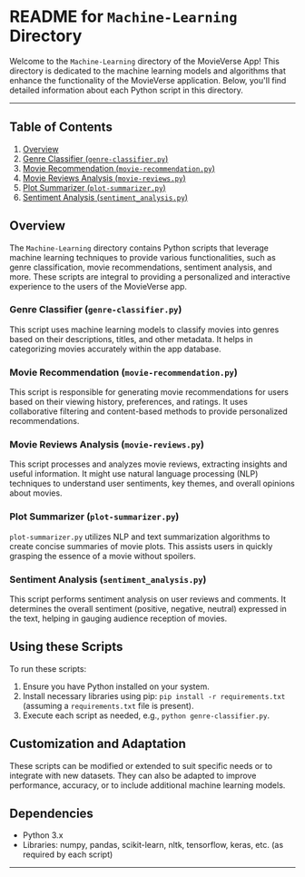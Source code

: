 # README for `Machine-Learning` Directory

Welcome to the `Machine-Learning` directory of the MovieVerse App! This directory is dedicated to the machine learning models and algorithms that enhance the functionality of the MovieVerse application. Below, you'll find detailed information about each Python script in this directory.

---

## Table of Contents

1. [Overview](#overview)
2. [Genre Classifier (`genre-classifier.py`)](#genre-classifier.py)
3. [Movie Recommendation (`movie-recommendation.py`)](#movie-recommendation.py)
4. [Movie Reviews Analysis (`movie-reviews.py`)](#movie-reviews.py)
5. [Plot Summarizer (`plot-summarizer.py`)](#plot-summarizer.py)
6. [Sentiment Analysis (`sentiment_analysis.py`)](#sentiment_analysis.py)

## Overview

The `Machine-Learning` directory contains Python scripts that leverage machine learning techniques to provide various functionalities, such as genre classification, movie recommendations, sentiment analysis, and more. These scripts are integral to providing a personalized and interactive experience to the users of the MovieVerse app.

### Genre Classifier (`genre-classifier.py`)

This script uses machine learning models to classify movies into genres based on their descriptions, titles, and other metadata. It helps in categorizing movies accurately within the app database.

### Movie Recommendation (`movie-recommendation.py`)

This script is responsible for generating movie recommendations for users based on their viewing history, preferences, and ratings. It uses collaborative filtering and content-based methods to provide personalized recommendations.

### Movie Reviews Analysis (`movie-reviews.py`)

This script processes and analyzes movie reviews, extracting insights and useful information. It might use natural language processing (NLP) techniques to understand user sentiments, key themes, and overall opinions about movies.

### Plot Summarizer (`plot-summarizer.py`)

`plot-summarizer.py` utilizes NLP and text summarization algorithms to create concise summaries of movie plots. This assists users in quickly grasping the essence of a movie without spoilers.

### Sentiment Analysis (`sentiment_analysis.py`)

This script performs sentiment analysis on user reviews and comments. It determines the overall sentiment (positive, negative, neutral) expressed in the text, helping in gauging audience reception of movies.

## Using these Scripts

To run these scripts:

1. Ensure you have Python installed on your system.
2. Install necessary libraries using pip: `pip install -r requirements.txt` (assuming a `requirements.txt` file is present).
3. Execute each script as needed, e.g., `python genre-classifier.py`.

## Customization and Adaptation

These scripts can be modified or extended to suit specific needs or to integrate with new datasets. They can also be adapted to improve performance, accuracy, or to include additional machine learning models.

## Dependencies

- Python 3.x
- Libraries: numpy, pandas, scikit-learn, nltk, tensorflow, keras, etc. (as required by each script)

---